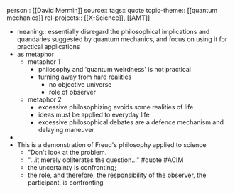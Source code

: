 person:: [[David Mermin]]
source::
tags:: quote
topic-theme:: [[quantum mechanics]]
rel-projects:: [[X-Science]], [[AMT]]

- meaning:: essentially disregard the philosophical implications and quandaries suggested by quantum mechanics, and focus on using it for practical applications
- as metaphor
	- metaphor 1
		- philosophy and 'quantum weirdness' is not practical
		- turning away from hard realities
			- no objective universe
			- role of observer
	- metaphor 2
		- excessive philosophizing avoids some realities of life
		- ideas must be applied to everyday life
		- excessive philosophical debates are a defence mechanism and delaying maneuver
-
- This is a demonstration of Freud's philosophy applied to science
	- "Don't look at the problem.
	- "...it merely obliterates the question..." #quote #ACIM
	- the uncertainty is confronting;
	- the role, and therefore, the responsibility of the observer, the participant, is confronting
